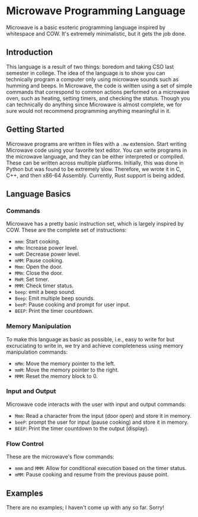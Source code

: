 # Microwave Programming Language

Microwave is a basic esoteric programming language inspired by whitespace and COW. It's extremely minimalistic, but it gets the job done.

## Introduction

This language is a result of two things: boredom and taking CSO last semester in college. The idea of the language is to show you can technically program a computer only using microwave sounds such as humming and beeps. In Microwave, the code is written using a set of simple commands that correspond to common actions performed on a microwave oven, such as heating, setting timers, and checking the status. Though you can technically do anything since Microwave is almost complete, we for sure would not recommend programming anything meaningful in it.

## Getting Started

Microwave programs are written in files with a `.mw` extension. Start writing Microwave code using your favorite text editor. You can write programs in the microwave language, and they can be either interpreted or compiled. These can be written across multiple platforms. Initially, this was done in Python but was found to be extremely slow. Therefore, we wrote it in C, C++, and then x86-64 Assembly. Currently, Rust support is being added.

## Language Basics

### Commands

Microwave has a pretty basic instruction set, which is largely inspired by COW. These are the complete set of instructions:

- `mmm`: Start cooking.
- `mMm`: Increase power level.
- `mmM`: Decrease power level.
- `mMM`: Pause cooking.
- `Mmm`: Open the door.
- `MMm`: Close the door.
- `MmM`: Set timer.
- `MMM`: Check timer status.
- `beep`: emit a beep sound.
- `Beep`: Emit multiple beep sounds.
- `beeP`: Pause cooking and prompt for user input.
- `BEEP`: Print the timer countdown.

### Memory Manipulation

To make this language as basic as possible, i.e., easy to write for but excruciating to write in, we try and achieve completeness using memory manipulation commands:

- `mMm`: Move the memory pointer to the left.
- `mmM`: Move the memory pointer to the right.
- `MMM`: Reset the memory block to 0.

### Input and Output

Microwave code interacts with the user with input and output commands:

- `Mmm`: Read a character from the input (door open) and store it in memory.
- `beeP`: prompt the user for input (pause cooking) and store it in memory.
- `BEEP`: Print the timer countdown to the output (display).

### Flow Control

These are the microwave's flow commands:

- `mmm` and `MMM`: Allow for conditional execution based on the timer status.
- `mMM`: Pause cooking and resume from the previous pause point.

## Examples

There are no examples; I haven't come up with any so far. Sorry!

